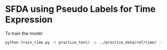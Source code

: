 # SFDA using Pseudo Labels for Time Expression
To train the model 
```bash
python train_time.py -t practice_text/ -a ../practice_data/ref/time/ -s ../outputs/time
```